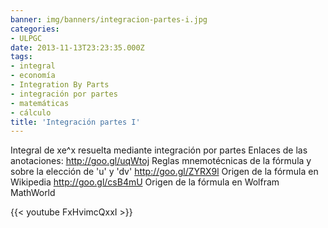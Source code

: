 ```yaml
---
banner: img/banners/integracion-partes-i.jpg
categories:
- ULPGC
date: 2013-11-13T23:23:35.000Z
tags:
- integral
- economía
- Integration By Parts
- integración por partes
- matemáticas
- cálculo
title: 'Integración partes I'
---
```


Integral de xe^x resuelta mediante integración por partes
Enlaces de las anotaciones:
http://goo.gl/uqWtoj Reglas mnemotécnicas de la fórmula y sobre la elección de 'u' y 'dv'
http://goo.gl/ZYRX9l Origen de la fórmula en Wikipedia
http://goo.gl/csB4mU Origen de la fórmula en Wolfram MathWorld

{{< youtube FxHvimcQxxI >}}
